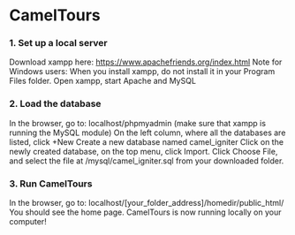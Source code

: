 # CamelTours

### 1. Set up a local server
Download xampp here: https://www.apachefriends.org/index.html 
Note for Windows users: When you install xampp, do not install it in your Program Files folder.
Open xampp, start Apache and MySQL 

### 2. Load the database
In the browser, go to: localhost/phpmyadmin (make sure that xampp is running the MySQL module) 
On the left column, where all the databases are listed, click +New
Create a new database named camel_igniter
Click on the newly created database, on the top menu, click Import. Click Choose File, and select the file at /mysql/camel_igniter.sql from your downloaded folder.

### 3. Run CamelTours
In the browser, go to: localhost/[your_folder_address]/homedir/public_html/
You should see the home page. CamelTours is now running locally on your computer!
